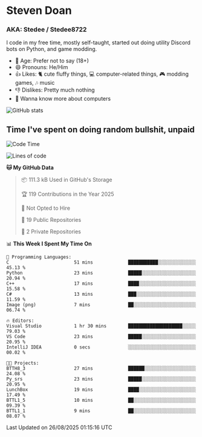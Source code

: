# Steven Doan
### AKA: Stedee / Stedee8722
I code in my free time, mostly self-taught, started out doing utility Discord bots on Python, and game modding.

- 🤔 Age: Prefer not to say (18+)
- 😄 Pronouns: He/Him
- 👍 Likes: 🐈 cute fluffy things, 💻 computer-related things, 🎮 modding games, 🎶 music
- 👎 Dislikes: Pretty much nothing
- 🥹 Wanna know more about computers

![GitHub stats](https://github-readme-stats-iota-mocha-40.vercel.app/api?username=Stedee8722&show=prs_merged,prs_merged_percentage&show_icons=true&theme=transparent)

## Time I've spent on doing random bullshit, unpaid
<!--START_SECTION:Time I've spent on doing random bullshit, unpaid-->
![Code Time](http://img.shields.io/badge/Code%20Time-311%20hrs%2025%20mins-blue)

![Lines of code](https://img.shields.io/badge/From%20Hello%20World%20I%27ve%20Written-87.2%20thousand%20lines%20of%20code-blue)

**🐱 My GitHub Data** 

> 📦 111.3 kB Used in GitHub's Storage 
 > 
> 🏆 119 Contributions in the Year 2025
 > 
> 🚫 Not Opted to Hire
 > 
> 📜 19 Public Repositories 
 > 
> 🔑 2 Private Repositories 
 > 
📊 **This Week I Spent My Time On** 

```text
💬 Programming Languages: 
C                        51 mins             ███████████░░░░░░░░░░░░░░   45.13 % 
Python                   23 mins             █████░░░░░░░░░░░░░░░░░░░░   20.94 % 
C++                      17 mins             ████░░░░░░░░░░░░░░░░░░░░░   15.58 % 
C#                       13 mins             ███░░░░░░░░░░░░░░░░░░░░░░   11.59 % 
Image (png)              7 mins              ██░░░░░░░░░░░░░░░░░░░░░░░   06.74 % 

🔥 Editors: 
Visual Studio            1 hr 30 mins        ████████████████████░░░░░   79.03 % 
VS Code                  23 mins             █████░░░░░░░░░░░░░░░░░░░░   20.95 % 
IntelliJ IDEA            0 secs              ░░░░░░░░░░░░░░░░░░░░░░░░░   00.02 % 

🐱‍💻 Projects: 
BTTH8_3                  27 mins             ██████░░░░░░░░░░░░░░░░░░░   24.08 % 
Py_srs                   23 mins             █████░░░░░░░░░░░░░░░░░░░░   20.95 % 
LunchBox                 19 mins             ████░░░░░░░░░░░░░░░░░░░░░   17.49 % 
BTTL1_5                  10 mins             ██░░░░░░░░░░░░░░░░░░░░░░░   09.39 % 
BTTL1_1                  9 mins              ██░░░░░░░░░░░░░░░░░░░░░░░   08.07 % 
```


 Last Updated on 26/08/2025 01:15:16 UTC
<!--END_SECTION:Time I've spent on doing random bullshit, unpaid-->
